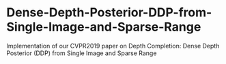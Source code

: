 # Dense-Depth-Posterior-DDP-from-Single-Image-and-Sparse-Range
Implementation of our CVPR2019 paper on Depth Completion: Dense Depth Posterior (DDP) from Single Image and Sparse Range
